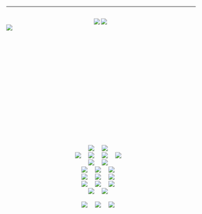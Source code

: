 <br />
<hr />
<br />
<div style="display: flex;align-items: center;justify-content: center;">
<img align="left" src="https://github-readme-stats.vercel.app/api?username=ceosss&hide=contribs,prs&count_private=true&show_icons=true&theme=merko&title_color=00feca&text_color=a5d8f3&icon_color=00feca&hide_border=true" />

 <img align="left" src="https://github-readme-stats.vercel.app/api/top-langs/?username=ceosss&show_icons=true&theme=merko&title_color=00feca&text_color=a5d8f3&icon_color=00feca&hide_border=true" />
 
 </div>
 <div>
 <img align="left" src="https://github-readme-stats.vercel.app/api/pin/?username=ceosss&repo=news-app&show_icons=true&theme=merko&title_color=00feca&text_color=a5d8f3&icon_color=00feca&hide_border=true" />
</div>
<br />
<br />
<br />
<br />
<br />
<br />
<br />
<br />
<br />
<br />
<br />
<br />
<br />
<br />
<br />
<br />
<br />
<br />
<div>
 <p align="center">
  <img src="https://img.shields.io/badge/C++-LANGUAGE-blue.svg?style=for-the-badge&logo=cpp" />&nbsp;&nbsp;&nbsp;&nbsp;
  <img src="https://img.shields.io/badge/-DATA%20STRUCTURES%20AND%20ALGORITHM-black?logo=puppet&logoColor=white&style=for-the-badge" />&nbsp;&nbsp;&nbsp;&nbsp; 
  <br/>
  <img src="https://img.shields.io/badge/-HTML5-E34F26?style=for-the-badge&logo=html5&logoColor=white" />&nbsp;&nbsp;&nbsp;&nbsp;
  <img src="https://img.shields.io/badge/-CSS3-1572B6?style=for-the-badge&logo=css3" />&nbsp;&nbsp;&nbsp;&nbsp;
  <img src="https://img.shields.io/badge/-SASS-CC6699?logo=sass&logoColor=white&style=for-the-badge" />&nbsp;&nbsp;&nbsp;&nbsp;
  <img src="http://img.shields.io/badge/-JavaScript-black?style=for-the-badge&logo=javascript" />&nbsp;&nbsp;&nbsp;&nbsp;
  <br/>
  <img src="https://img.shields.io/badge/-Nodejs-339933?style=for-the-badge&logo=Node.js&logoColor=white" />&nbsp;&nbsp;&nbsp;&nbsp;
  <img src="https://img.shields.io/badge/EXPRESS%20JS-FRAMEWORK-blue.svg?style=for-the-badge&logo=express" />&nbsp;&nbsp;&nbsp;&nbsp;
  <br/>
  <img src="https://img.shields.io/badge/-React-61DAFB?style=for-the-badge&logo=react&logoColor=black" />&nbsp;&nbsp;&nbsp;&nbsp;
  <img src="https://img.shields.io/badge/-REDUX-764ABC?logo=redux&logoColor=white&style=for-the-badge&logoColor=white" />&nbsp;&nbsp;&nbsp;&nbsp;
  <img src="https://img.shields.io/badge/-Gatsby-663399?logo=gatsby&logoColor=white&style=for-the-badge" />&nbsp;&nbsp;&nbsp;&nbsp;
  <br/>
  <img src="https://img.shields.io/badge/-FIREBASE-FFCA28?logo=firebase&logoColor=black&labelColor=black&style=for-the-badge" />&nbsp;&nbsp;&nbsp;&nbsp;
  <img src="https://img.shields.io/badge/-MongoDB-47A248?style=for-the-badge&logo=mongodb" />&nbsp;&nbsp;&nbsp;&nbsp;
  <img src="https://img.shields.io/badge/-mySQL-4479A1?logo=mysql&logoColor=white&style=for-the-badge" />&nbsp;&nbsp;&nbsp;&nbsp;
  <br/>
  <img src="https://img.shields.io/badge/-Git-black?style=for-the-badge&logo=git" />&nbsp;&nbsp;&nbsp;&nbsp;
  <img src="https://img.shields.io/badge/-GitHub-181717?style=for-the-badge&logo=github" />&nbsp;&nbsp;&nbsp;&nbsp;
  <img src="https://img.shields.io/badge/-gitlab-FCA23A?logo=gitlab&logoColor=white&style=for-the-badge" />&nbsp;&nbsp;&nbsp;&nbsp;
  <br/>  
  <img src="https://img.shields.io/badge/-Heroku-black?logo=heroku&logoColor=white&style=for-the-badge" />&nbsp;&nbsp;&nbsp;&nbsp;
  <img src="https://img.shields.io/badge/-Vercel-black?logo=vercel&logoColor=white&style=for-the-badge" />&nbsp;&nbsp;&nbsp;&nbsp;
 <br/>

  <br/>
  <img src="https://img.shields.io/badge/OS-Ubuntu%2020.04%20LTS-informational?style=for-the-badge&logo=ubuntu&logoColor=white" />&nbsp;&nbsp;&nbsp;&nbsp;
  <img src="https://img.shields.io/badge/Editor-VSCode-blue?style=for-the-badge&logo=visual-studio-code&logoColor=white" />&nbsp;&nbsp;&nbsp;&nbsp;
  <img src="https://img.shields.io/badge/OS-Windows%2010-informational?style=for-the-badge&logo=windows&logoColor=white" />&nbsp;&nbsp;&nbsp;&nbsp;
  <br/>
  <br/>
</p>
</div>
